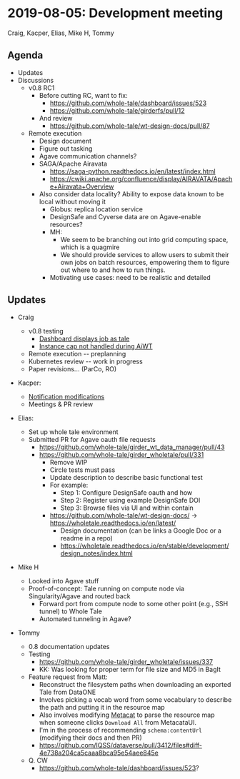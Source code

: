 2019-08-05: Development meeting
===============================
Craig, Kacper, Elias, Mike H, Tommy

Agenda
------
* Updates
* Discussions
    * v0.8 RC1
        * Before cutting RC, want to fix:
            * https://github.com/whole-tale/dashboard/issues/523
            * https://github.com/whole-tale/girderfs/pull/12
        * And review
            * https://github.com/whole-tale/wt-design-docs/pull/87
    * Remote execution
        * Design document 
        * Figure out tasking
        * Agave communication channels?
        * SAGA/Apache Airavata
            * https://saga-python.readthedocs.io/en/latest/index.html
            * https://cwiki.apache.org/confluence/display/AIRAVATA/Apache+Airavata+Overview
        * Also consider data locality? Ability to expose data known to be local without moving it
            * Globus: replica location service
            * DesignSafe and Cyverse data are on Agave-enable resources?
            * MH: 
                * We seem to be branching out into grid computing space, which is a quagmire
                * We should provide services to allow users to submit their own jobs on batch resources, empowering them to figure out where to and how to run things.
            * Motivating use cases: need to be realistic and detailed


Updates
-------
* Craig
    * v0.8 testing
        * [Dashboard displays job as tale](https://github.com/whole-tale/dashboard/issues/523)
        * [Instance cap not handled during AiWT](https://github.com/whole-tale/dashboard/issues/524)
    * Remote execution -- preplanning
    * Kubernetes review -- work in progress
    * Paper revisions... (ParCo, RO)

* Kacper:
    * [Notification modifications](https://github.com/whole-tale/girder_wholetale/pull/336)
    * Meetings & PR review
    
* Elias:
    * Set up whole tale environment
    * Submitted PR for Agave oauth file requests
        * https://github.com/whole-tale/girder_wt_data_manager/pull/43
        * https://github.com/whole-tale/girder_wholetale/pull/331
            * Remove WIP
            * Circle tests must pass
            * Update description to describe basic functional test
            * For example:
                * Step 1: Configure DesignSafe oauth and how
                * Step 2: Register using example DesignSafe DOI
                * Step 3: Browse files via UI and within contain
            * https://github.com/whole-tale/wt-design-docs/  -> https://wholetale.readthedocs.io/en/latest/
                * Design documentation (can be links a Google Doc or a readme in a repo)
                * https://wholetale.readthedocs.io/en/stable/development/design_notes/index.html

* Mike H
    * Looked into Agave stuff
    * Proof-of-concept: Tale running on compute node via Singularity/Agave and routed back
        * Forward port from compute node to some other point (e.g., SSH tunnel) to Whole Tale
        * Automated tunneling in Agave?
        
* Tommy
    * 0.8 documentation updates
    * Testing
        * https://github.com/whole-tale/girder_wholetale/issues/337
        * KK: Was looking for proper term for file size and MD5 in BagIt
    * Feature request from Matt:
        * Reconstruct the filesystem paths when downloading an exported Tale from DataONE
        * Involves picking a vocab word from some vocabulary to describe the path and putting it in the resource map
        * Also involves modifying [Metacat](https://github.com/NCEAS/metacat) to parse the resource map when someone clicks `Download All` from MetacataUI.
        * I'm in the process of recommending `schema:contentUrl` (modifying their docs and then PR)
        * https://github.com/IQSS/dataverse/pull/3412/files#diff-4e738a204ca5caaa8bca95e54aee845e
    * Q. CW
        * https://github.com/whole-tale/dashboard/issues/523?
